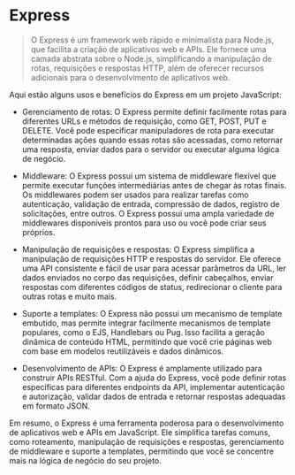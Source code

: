 # Express

>O Express é um framework web rápido e minimalista para Node.js, que facilita a criação de aplicativos web e APIs. Ele fornece uma camada abstrata sobre o Node.js, simplificando a manipulação de rotas, requisições e respostas HTTP, além de oferecer recursos adicionais para o desenvolvimento de aplicativos web.

Aqui estão alguns usos e benefícios do Express em um projeto JavaScript:

- Gerenciamento de rotas: O Express permite definir facilmente rotas para diferentes URLs e métodos de requisição, como GET, POST, PUT e DELETE. Você pode especificar manipuladores de rota para executar determinadas ações quando essas rotas são acessadas, como retornar uma resposta, enviar dados para o servidor ou executar alguma lógica de negócio.

- Middleware: O Express possui um sistema de middleware flexível que permite executar funções intermediárias antes de chegar às rotas finais. Os middlewares podem ser usados para realizar tarefas como autenticação, validação de entrada, compressão de dados, registro de solicitações, entre outros. O Express possui uma ampla variedade de middlewares disponíveis prontos para uso ou você pode criar seus próprios.

- Manipulação de requisições e respostas: O Express simplifica a manipulação de requisições HTTP e respostas do servidor. Ele oferece uma API consistente e fácil de usar para acessar parâmetros da URL, ler dados enviados no corpo das requisições, definir cabeçalhos, enviar respostas com diferentes códigos de status, redirecionar o cliente para outras rotas e muito mais.

- Suporte a templates: O Express não possui um mecanismo de template embutido, mas permite integrar facilmente mecanismos de template populares, como o EJS, Handlebars ou Pug. Isso facilita a geração dinâmica de conteúdo HTML, permitindo que você crie páginas web com base em modelos reutilizáveis e dados dinâmicos.

- Desenvolvimento de APIs: O Express é amplamente utilizado para construir APIs RESTful. Com a ajuda do Express, você pode definir rotas específicas para diferentes endpoints da API, implementar autenticação e autorização, validar dados de entrada e retornar respostas adequadas em formato JSON.

Em resumo, o Express é uma ferramenta poderosa para o desenvolvimento de aplicativos web e APIs em JavaScript. Ele simplifica tarefas comuns, como roteamento, manipulação de requisições e respostas, gerenciamento de middleware e suporte a templates, permitindo que você se concentre mais na lógica de negócio do seu projeto.